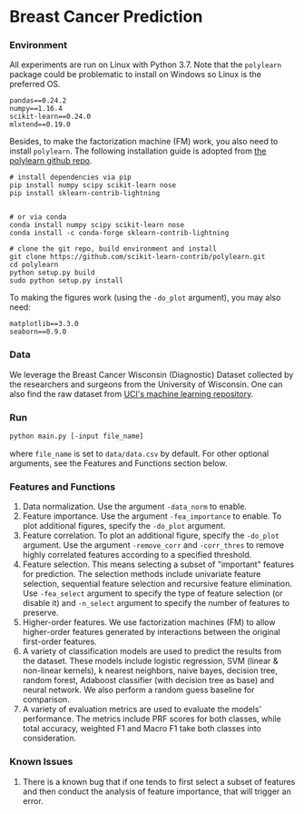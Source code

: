 # Breast Cancer Prediction

### Environment
All experiments are run on Linux with Python 3.7. Note that the `polylearn` package could
be problematic to install on Windows so Linux is the preferred OS.
```
pandas==0.24.2
numpy==1.16.4
scikit-learn==0.24.0
mlxtend==0.19.0
```
Besides, to make the factorization machine (FM) work, you also need to install `polylearn`. 
The following installation guide is adopted from [the polylearn github repo](https://github.com/scikit-learn-contrib/polylearn).
```
# install dependencies via pip
pip install numpy scipy scikit-learn nose
pip install sklearn-contrib-lightning


# or via conda
conda install numpy scipy scikit-learn nose
conda install -c conda-forge sklearn-contrib-lightning

# clone the git repo, build environment and install
git clone https://github.com/scikit-learn-contrib/polylearn.git
cd polylearn
python setup.py build
sudo python setup.py install
```
To making the figures work (using the `-do_plot` argument), you may also need:
```
matplotlib==3.3.0
seaborn==0.9.0
```

### Data
We leverage the Breast Cancer Wisconsin (Diagnostic) Dataset collected by the researchers and surgeons from 
the University of Wisconsin. One can also find the raw dataset from [UCI's machine learning repository](https://archive.ics.uci.edu/ml/datasets/Breast+Cancer+Wisconsin+%28Diagnostic%29).

### Run
```bash
python main.py [-input file_name]
```
where `file_name` is set to `data/data.csv` by default. For other optional arguments, see the Features and Functions section below.

### Features and Functions
1. Data normalization. Use the argument `-data_norm` to enable.
2. Feature importance. Use the argument `-fea_importance` to enable. To plot additional
figures, specify the `-do_plot` argument.
3. Feature correlation. To plot an additional figure, specify the `-do_plot` argument.
Use the argument `-remove_corr` and `-corr_thres` to remove highly correlated features according to a specified threshold.
4. Feature selection. This means selecting a subset of "important" features for prediction.
The selection methods include univariate feature selection, sequential feature selection and recursive feature elimination. 
Use `-fea_select` argument to specify the type of feature selection (or disable it) and `-n_select` argument to specify 
the number of features to preserve.
5. Higher-order features. We use factorization machines (FM) to allow higher-order features
generated by interactions between the original first-order features.
6. A variety of classification models are used to predict the results from the dataset. These models include 
logistic regression, SVM (linear & non-linear kernels), k nearest neighbors, naive bayes, decision tree, random forest, 
Adaboost classifier (with decision tree as base) and neural network. We also perform a random guess baseline for comparison.
7. A variety of evaluation metrics are used to evaluate the models' performance. The metrics include PRF scores for
both classes, while total accuracy, weighted F1 and Macro F1 take both classes into consideration.

### Known Issues
1. There is a known bug that if one tends to first select a subset of features and then conduct the analysis of feature importance, 
that will trigger an error.
